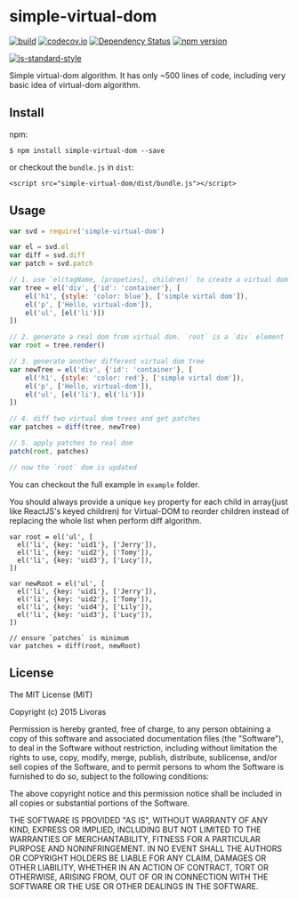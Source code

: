 simple-virtual-dom
==============================
[![build](https://circleci.com/gh/livoras/simple-virtual-dom/tree/master.png?style=shield)](https://circleci.com/gh/livoras/simple-virtual-dom) 
[![codecov.io](https://codecov.io/github/livoras/simple-virtual-dom/coverage.svg?branch=master)](https://codecov.io/github/livoras/simple-virtual-dom?branch=master) 
[![Dependency Status](https://david-dm.org/livoras/simple-virtual-dom.svg)](https://david-dm.org/livoras/simple-virtual-dom)
[![npm version](https://badge.fury.io/js/simple-virtual-dom.svg)](https://badge.fury.io/js/simple-virtual-dom) 

[![js-standard-style](https://cdn.rawgit.com/feross/standard/master/badge.svg)](https://github.com/feross/standard)

Simple virtual-dom algorithm. It has only ~500 lines of code, including very basic idea of virtual-dom algorithm.

## Install

npm:

    $ npm install simple-virtual-dom --save

or checkout the `bundle.js` in `dist`:

    <script src="simple-virtual-dom/dist/bundle.js"></script>

## Usage

```javascript
var svd = require('simple-virtual-dom')

var el = svd.el
var diff = svd.diff
var patch = svd.patch

// 1. use `el(tagName, [propeties], children)` to create a virtual dom tree
var tree = el('div', {'id': 'container'}, [
    el('h1', {style: 'color: blue'}, ['simple virtal dom']),
    el('p', ['Hello, virtual-dom']),
    el('ul', [el('li')])
])

// 2. generate a real dom from virtual dom. `root` is a `div` element
var root = tree.render()

// 3. generate another different virtual dom tree
var newTree = el('div', {'id': 'container'}, [
    el('h1', {style: 'color: red'}, ['simple virtal dom']),
    el('p', ['Hello, virtual-dom']),
    el('ul', [el('li'), el('li')])
])

// 4. diff two virtual dom trees and get patches
var patches = diff(tree, newTree)

// 5. apply patches to real dom
patch(root, patches)

// now the `root` dom is updated
```

You can checkout the full example in `example` folder.

You should always provide a unique `key` property for each child in array(just like ReactJS's keyed children) for Virtual-DOM to reorder children instead of replacing the whole list when perform diff algorithm.

```
var root = el('ul', [
  el('li', {key: 'uid1'}, ['Jerry']),
  el('li', {key: 'uid2'}, ['Tomy']),
  el('li', {key: 'uid3'}, ['Lucy']),
])

var newRoot = el('ul', [
  el('li', {key: 'uid1'}, ['Jerry']),
  el('li', {key: 'uid2'}, ['Tomy']),
  el('li', {key: 'uid4'}, ['Lily']),
  el('li', {key: 'uid3'}, ['Lucy']),
])

// ensure `patches` is minimum
var patches = diff(root, newRoot)
```

## License

The MIT License (MIT)

Copyright (c) 2015 Livoras

Permission is hereby granted, free of charge, to any person obtaining a copy
of this software and associated documentation files (the "Software"), to deal
in the Software without restriction, including without limitation the rights
to use, copy, modify, merge, publish, distribute, sublicense, and/or sell
copies of the Software, and to permit persons to whom the Software is
furnished to do so, subject to the following conditions:

The above copyright notice and this permission notice shall be included in all
copies or substantial portions of the Software.

THE SOFTWARE IS PROVIDED "AS IS", WITHOUT WARRANTY OF ANY KIND, EXPRESS OR
IMPLIED, INCLUDING BUT NOT LIMITED TO THE WARRANTIES OF MERCHANTABILITY,
FITNESS FOR A PARTICULAR PURPOSE AND NONINFRINGEMENT. IN NO EVENT SHALL THE
AUTHORS OR COPYRIGHT HOLDERS BE LIABLE FOR ANY CLAIM, DAMAGES OR OTHER
LIABILITY, WHETHER IN AN ACTION OF CONTRACT, TORT OR OTHERWISE, ARISING FROM,
OUT OF OR IN CONNECTION WITH THE SOFTWARE OR THE USE OR OTHER DEALINGS IN THE
SOFTWARE.



